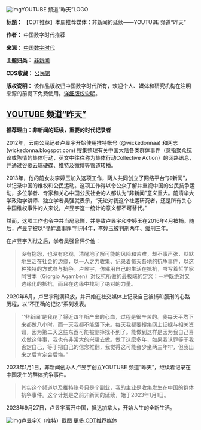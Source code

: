 ![img](https://chinadigitaltimes.net/chinese/files/2024/01/昨天-YouTube-www.youtube.com_.png)YOUTUBE 频道“昨天”LOGO


**标题：** 【CDT推荐】本周推荐媒体：非新闻的延续——YOUTUBE 频道“昨天”  

**作者：** 中国数字时代推荐  

**来源：** [中国数字时代](https://chinadigitaltimes.net/chinese/media-recommendations)  

**主题归类：** [非新闻](https://chinadigitaltimes.net/chinese/tag/非新闻)  

**CDS收藏：** [公民馆](https://chinadigitaltimes.net/space/%E5%85%AC%E6%B0%91%E9%A6%86)  

**版权说明：** 该作品版权归中国数字时代所有，欢迎个人、媒体和研究机构在注明来源的前提下免费使用。[详细版权说明](https://chinadigitaltimes.net/chinese/copyright)。


[YOUTUBE 频道“昨天”](https://www.youtube.com/@YesterdayBigcat/community)
--------------------------------------------------------------------


**推荐理由：非新闻的延续，重要的时代记录者** 


2012年，云南公民记者卢昱宇开始使用推特帐号 (@wickedonnaa) 和网志 (wickedonna.blogspot.com) 搜集整理有关中国大陆各类群体事件（意指聚众抗议或陈情的集体行动，英文中往往称为集体行动Collective Action）的网路讯息，并通过谷歌云端硬碟、推特及微博等管道转播。


2013年，他的前女友李婷玉加入这项工作，两人共同创立了网络平台“非新闻”，以记录中国的维权和公民运动。这项工作得以令公众了解并重视中国的公民抗争运动，多位学者、专家和关心中国公民社会的人都认为“非新闻”意义重大。前清华大学政治学讲师、独立学者吴强就表示，“无论对我这个社运研究者，还是所有关心中国维权事件的人来说，卢昱宇这一统计的意义都不可替代。”


然而，这项工作也令中共当局忌惮，并导致卢昱宇和李婷玉在2016年4月被捕。随后，卢昱宇被以“寻衅滋事罪”判刑4年，李婷玉被判刑两年、缓刑三年。


在卢昱宇入狱之后，学者吴强曾评价他：



> 
> 没有抱怨，也没有悲观，清醒地了解可能的风险和苦难，却不事声张，默默地生活在社会的边缘，以一人之力收集、记录着每天各地的抗争事件，以这种独特的方式参与抗争。卢昱宇，仿佛用自己的生活在抵抗，书写着哲学家阿甘本（Giorgio Agamben）对反抗所做的最极端的定义：一种既绝对又边缘化的抵抗，而且在边缘中找到了绝对的力量。
> 
> 
> 


2020年6月，卢昱宇刑满释放，并开始在社交媒体上记录自己被捕和服刑的心路历程，以“不正确的记忆”系列发表。



> 
> “‘非新闻’是我花了将近四年所产出的心血，过程是很辛苦的。我每天平均下来都做八小时，而一天我都不能落下来。每天我都要搜集网上证据与相关资讯，因为第二天这些东西可能被删掉找不到了。能做到这样是因为我自己喜欢做这件事，我也有非常大的兴趣去做。做了这麽多年，如果我认罪等于我否定自己，等于把自己的信念推翻，我觉得这可能会少坐两三年牢，但我出来之后肯定会后悔。”
> 
> 
> 


2023年1月1日，非新闻创办人卢昱宇创立YOUTUBE 频道“昨天”，继续着记录在中国发生的群体抗争事件。



> 
> 其实这个频道以及推特账号只是个副业，我的主业是收集发生在中国的群体抗争事件。这个计划是之前非新闻的延续，始于2023年1月1日。
> 
> 
> 



2023年9月27日，卢昱宇离开中国，抵达加拿大，开始人生的全新生活。


![img](https://chinadigitaltimes.net/chinese/files/2024/01/post-704083-65a21348021dd.png)卢昱宇X（推特）截图
[更多 CDT推荐媒体](https://chinadigitaltimes.net/chinese/media-recommendations) 



